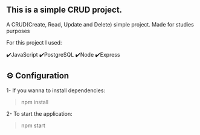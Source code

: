 ## This is a simple CRUD project.

A CRUD(Create, Read, Update and Delete) simple project. Made for studies purposes

For this project I used: 

✔️JavaScript
✔️PostgreSQL
✔️Node
✔️Express

## ⚙ Configuration

1- If you wanna to install dependencies:
> npm install

2- To start the application:
> npm start